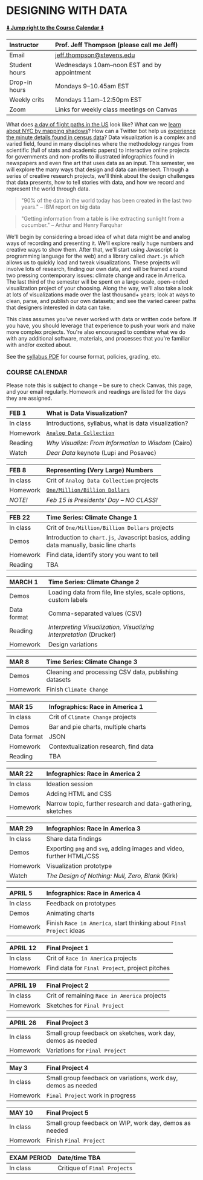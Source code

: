 # DESIGNING WITH DATA

**[:arrow_down: Jump right to the Course Calendar :arrow_down:](https://github.com/jeffThompson/DesigningWithData#course-calendar)**

| Instructor     | Prof. Jeff Thompson (please call me Jeff) |
| :---           | :--- |
| Email          | jeff.thompson@stevens.edu |
| Student hours  | Wednesdays 10am–noon EST and by appointment |
| Drop-in hours  | Mondays 9–10.45am EST |
| Weekly crits   | Mondays 11am–12:50pm EST |
| Zoom           | Links for weekly class meetings on Canvas |

What does [a day of flight paths in the US](http://www.aaronkoblin.com/work/flightpatterns) look like? What can we [learn about NYC by mapping shadows](https://www.nytimes.com/interactive/2016/12/21/upshot/Mapping-the-Shadows-of-New-York-City.html?_r=5)? How can a Twitter bot help us [experience the minute details found in census data](https://twitter.com/censusAmericans)? Data visualization is a complex and varied field, found in many disciplines where the methodology ranges from scientific (full of stats and academic papers) to interactive online projects for governments and non-profits to illustrated infographics found in newspapers and even fine art that uses data as an input. This semester, we will explore the many ways that design and data can intersect. Through a series of creative research projects, we'll think about the design challenges that data presents, how to tell stories with data, and how we record and represent the world through data.

>"90% of the data in the world today has been created in the last two years." – IBM report on big data

>"Getting information from a table is like extracting sunlight from a cucumber." – Arthur and Henry Farquhar

We'll begin by considering a broad idea of what data might be and analog ways of recording and presenting it. We'll explore really huge numbers and creative ways to show them. After that, we'll start using Javascript (a programming language for the web) and a library called `chart.js` which allows us to quickly load and tweak visualizations. These projects will involve lots of research, finding our own data, and will be framed around two pressing contemporary issues: climate change and race in America. The last third of the semester will be spent on a large-scale, open-ended visualization project of your choosing. Along the way, we'll also take a look at lots of visualizations made over the last thousand+ years; look at ways to clean, parse, and publish our own datasets; and see the varied career paths that designers interested in data can take.

This class assumes you’ve never worked with data or written code before. If you have, you should leverage that experience to push your work and make more complex projects. You're also encouraged to combine what we do with any additional software, materials, and processes that you're familiar with and/or excited about.

See the [syllabus PDF](https://raw.githubusercontent.com/jeffThompson/DesigningWithData/master/Syllabus.pdf) for course format, policies, grading, etc.


### COURSE CALENDAR
Please note this is subject to change – be sure to check Canvas, this page, and your email regularly. Homework and readings are listed for the days they are assigned.

| FEB 1       | What is Data Visualization? |
| :---        | :--- |
| In class    | Introductions, syllabus, what is data visualization? |
| Homework    | [`Analog Data Collection`](https://github.com/jeffThompson/DesigningWithData/tree/master/Week01_AnalogDataCollection) |
| Reading     | *Why Visualize: From Information to Wisdom* (Cairo) |
| Watch       | *Dear Data* keynote (Lupi and Posavec) |

| FEB 8       | Representing (Very Large) Numbers |
| :---        | :--- |
| In class    | Crit of `Analog Data Collection` projects |
| Homework    | [`One/Million/Billion Dollars`](https://github.com/jeffThompson/DesigningWithData/tree/master/Week02_VeryLargeNumbers-MillionBillionDollars) |
| *NOTE!*     | *Feb 15 is Presidents' Day – NO CLASS!* |

| FEB 22      | Time Series: Climate Change 1 |
| :---        | :--- |
| In class    | Crit of `One/Million/Billion Dollars` projects |
| Demos       | Introduction to `chart.js`, Javascript basics, adding data manually, basic line charts |
| Homework    | Find data, identify story you want to tell |
| Reading     | TBA |

| MARCH 1     | Time Series: Climate Change 2 |
| :---        | :--- |
| Demos       | Loading data from file, line styles, scale options, custom labels |
| Data format | Comma-separated values (CSV) |
| Reading     | *Interpreting Visualization, Visualizing Interpretation* (Drucker) |
| Homework    | Design variations |

| MAR 8       | Time Series: Climate Change 3 |
| :---        | :--- |
| Demos       | Cleaning and processing CSV data, publishing datasets |
| Homework    | Finish `Climate Change` |

| MAR 15      | Infographics: Race in America 1 |
| :---        | :--- |
| In class    | Crit of `Climate Change` projects |
| Demos       | Bar and pie charts, multiple charts |
| Data format | JSON |
| Homework    | Contextualization research, find data |
| Reading     | TBA |

| MAR 22      | Infographics: Race in America 2 |
| :---        | :--- |
| In class    | Ideation session |
| Demos       | Adding HTML and CSS |
| Homework    | Narrow topic, further research and data-gathering, sketches |

| MAR 29      | Infographics: Race in America 3 |
| :---        | :--- |
| In class    | Share data findings |
| Demos       | Exporting `png` and `svg`, adding images and video, further HTML/CSS |
| Homework    | Visualization prototype |
| Watch       | *The Design of Nothing: Null, Zero, Blank* (Kirk) |

| APRIL 5     | Infographics: Race in America 4 |
| :---        | :--- |
| In class    | Feedback on prototypes |
| Demos       | Animating charts |
| Homework    | Finish `Race in America`, start thinking about `Final Project` ideas |

| APRIL 12    | Final Project 1 |
| :---        | :--- |
| In class    | Crit of `Race in America` projects |
| Homework    | Find data for `Final Project`, project pitches |

| APRIL 19    | Final Project 2 |
| :---        | :--- |
| In class    | Crit of remaining `Race in America` projects |
| Homework    | Sketches for `Final Project` |

| APRIL 26    | Final Project 3 |
| :---        | :--- |
| In class    | Small group feedback on sketches, work day, demos as needed |
| Homework    | Variations for `Final Project` |

| May 3       | Final Project 4 |
| :---        | :--- |
| In class    | Small group feedback on variations, work day, demos as needed |
| Homework    | `Final Project` work in progress |

| MAY 10      | Final Project 5 |
| :---        | :--- |
| In class    | Small group feedback on WIP, work day, demos as needed |
| Homework    | Finish `Final Project` |

| EXAM PERIOD | Date/time TBA |
| :---        | :--- |
| In class    | Critique of `Final Projects` |


